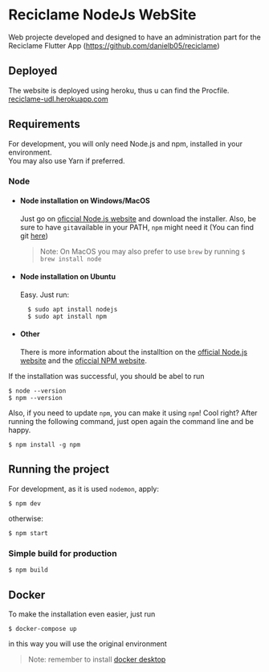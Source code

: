 # Reciclame NodeJs WebSite
Web projecte developed and designed to have an administration part for the Reciclame Flutter App (https://github.com/danielb05/reciclame)

## Deployed
The website is deployed using heroku, thus u can find the Procfile.<br/>
<a href="https://reciclame-udl.herokuapp.com" target="_blank">reciclame-udl.herokuapp.com</a>

## Requirements

For development, you will only need Node.js and npm, installed in your environment.<br/>
You may also use Yarn if preferred.

### Node
- #### Node installation on Windows/MacOS

    Just go on  [oficcial Node.js website](https://nodejs.org) and download the installer.
    Also, be sure to have `git`available in your PATH, `npm` might need it (You can find git [here](https://git-scm.com))

    > Note: On MacOS you may also prefer to use `brew` by running `$ brew install node`

- #### Node installation on Ubuntu

    Easy. Just run:

        $ sudo apt install nodejs
        $ sudo apt install npm

- #### Other

    There is more information about the installtion on the [official Node.js website](https://nodejs.org/) and the [oficcial NPM website](https://npmjs.org).


If the installation was successful, you should be abel to run 

    $ node --version
    $ npm --version

Also, if you need to update `npm`, you can make it using `npm`! Cool right? After running the following command, just open again the command line and be happy.

    $ npm install -g npm

## Running the project

For development, as it is used `nodemon`, apply:

    $ npm dev

otherwise:

    $ npm start

### Simple build for production

    $ npm build
    
## Docker

To make the installation even easier, just run

    $ docker-compose up

in this way you will use the original environment

> Note: remember to install [docker desktop](https://www.docker.com/products/docker-desktop)